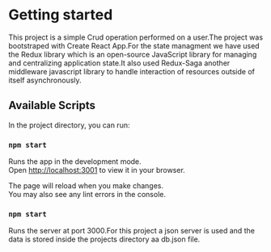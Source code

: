 # Getting started

This project is a simple Crud operation performed on a user.The project was bootstraped with Create React App.For the state managment we have used the Redux library which is an open-source JavaScript library for managing and centralizing application state.It also used Redux-Saga another middleware javascript library to handle interaction of resources outside of itself asynchronously.

## Available Scripts

In the project directory, you can run:

### `npm start`

Runs the app in the development mode.\
Open [http://localhost:3001](http://localhost:3001) to view it in your browser.

The page will reload when you make changes.\
You may also see any lint errors in the console.

### `npm start`

Runs the server at port 3000.For this project a json server is used and the data is stored inside the projects directory aa db.json file.
